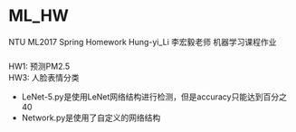 # ML_HW
NTU ML2017 Spring Homework Hung-yi_Li 李宏毅老师 机器学习课程作业

###
HW1: 预测PM2.5  
HW3: 人脸表情分类    
+    LeNet-5.py是使用LeNet网络结构进行检测，但是accuracy只能达到百分之40
+    Network.py是使用了自定义的网络结构
     

